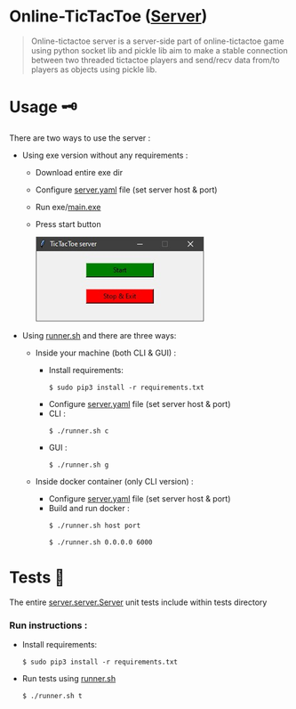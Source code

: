# Online-TicTacToe ([Server](https://github.com/HadiZakiAlQattan/online-tictactoe/blob/master/server))

> Online-tictactoe server is a server-side part of online-tictactoe game using python socket lib and pickle lib aim to make a stable connection between two threaded tictactoe players and send/recv data from/to players as objects using pickle lib.

# Usage 🗝

There are two ways to use the server :

* Using exe version without any requirements :
    * Download entire exe dir
    * Configure [server.yaml](https://github.com/HadiZakiAlQattan/online-tictactoe/blob/master/server/exe/server.yaml) file (set server host & port)
    * Run exe/[main.exe](https://github.com/HadiZakiAlQattan/online-tictactoe/blob/master/server/exe/main.exe)
    * Press start button
   
        ![server gui jpg](https://github.com/HadiZakiAlQattan/online-tictactoe/blob/master/server/docs/server_gui.jpg?raw=true)

* Using [runner.sh](https://github.com/HadiZakiAlQattan/online-tictactoe/blob/master/server/runner.sh) and there are three ways:  
    
    * Inside your machine (both CLI & GUI) :
        * Install requirements: 
            ```shell
            $ sudo pip3 install -r requirements.txt
            ```
        * Configure [server.yaml](https://github.com/HadiZakiAlQattan/online-tictactoe/blob/master/server/server.yaml) file (set server host & port)
        * CLI : 
            ```shell 
            $ ./runner.sh c
            ```
        * GUI : 
            ```shell
            $ ./runner.sh g
            ```

    * Inside docker container (only CLI version) :
        * Configure [server.yaml](https://github.com/HadiZakiAlQattan/online-tictactoe/blob/master/server/server.yaml) file (set server host & port)
        * Build and run docker : 
            ```shell
            $ ./runner.sh host port
            ```
            ```shell
            $ ./runner.sh 0.0.0.0 6000
            ```

# Tests 🧪

The entire [server.server.Server](https://github.com/HadiZakiAlQattan/online-tictactoe/blob/master/server/src/server/server.py) unit tests include within tests directory

### Run instructions :
* Install requirements:
    ```shell
    $ sudo pip3 install -r requirements.txt
    ```
* Run tests using [runner.sh](https://github.com/HadiZakiAlQattan/online-tictactoe/blob/master/server/runner.sh)
    ```shell
    $ ./runner.sh t
    ```